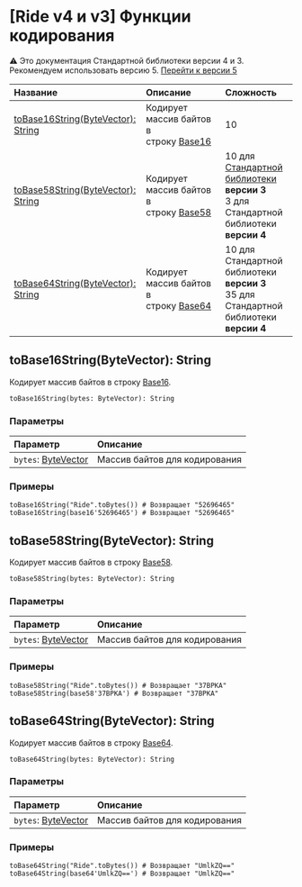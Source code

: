 # [Ride v4 и v3] Функции кодирования

:warning: Это документация Стандартной библиотеки версии 4 и 3. Рекомендуем использовать версию 5. [Перейти к&nbsp;версии&nbsp;5](/ru/ride/functions/built-in-functions/encoding-functions)

| Название | Описание | Сложность |
| :--- | :--- | :--- |
| [toBase16String(ByteVector): String](#to-base-16-string) | Кодирует массив байтов в строку [Base16](https://ru.wikipedia.org/wiki/Шестнадцатеричная_система_счисления) | 10 |
| [toBase58String(ByteVector): String](#to-base-58-string) | Кодирует массив байтов в строку [Base58](https://ru.wikipedia.org/wiki/Base58) | 10 для [Стандартной библиотеки](/ru/ride/script/standard-library) **версии 3**<br>3 для Стандартной библиотеки **версии 4** |
| [toBase64String(ByteVector): String](#to-base-64-string) | Кодирует массив байтов в строку [Base64](https://ru.wikipedia.org/wiki/Base64) | 10 для Стандартной библиотеки **версии 3**<br>35 для Стандартной библиотеки **версии 4** |

## toBase16String(ByteVector): String<a id="to-base-16-string"></a>

Кодирует массив байтов в строку [Base16](https://ru.wikipedia.org/wiki/Шестнадцатеричная_система_счисления).

``` ride
toBase16String(bytes: ByteVector): String
```

### Параметры

| Параметр | Описание |
| :--- | :--- |
| `bytes`: [ByteVector](/ru/ride/data-types/byte-vector) | Массив байтов для кодирования |

### Примеры

```ride
toBase16String("Ride".toBytes()) # Возвращает "52696465"
toBase16String(base16'52696465') # Возвращает "52696465"
```

## toBase58String(ByteVector): String<a id="to-base-58-string"></a>

Кодирует массив байтов в строку [Base58](https://ru.wikipedia.org/wiki/Base58).

``` ride
toBase58String(bytes: ByteVector): String
```

### Параметры

| Параметр | Описание |
| :--- | :--- |
| `bytes`: [ByteVector](/ru/ride/data-types/byte-vector) | Массив байтов для кодирования |

### Примеры

```ride
toBase58String("Ride".toBytes()) # Возвращает "37BPKA"
toBase58String(base58'37BPKA') # Возвращает "37BPKA"
```

## toBase64String(ByteVector): String<a id="to-base-64-string"></a>

Кодирует массив байтов в строку [Base64](https://ru.wikipedia.org/wiki/Base64).

``` ride
toBase64String(bytes: ByteVector): String
```

### Параметры

| Параметр | Описание |
| :--- | :--- |
| `bytes`: [ByteVector](/ru/ride/data-types/byte-vector) | Массив байтов для кодирования |

### Примеры

```ride
toBase64String("Ride".toBytes()) # Возвращает "UmlkZQ=="
toBase64String(base64'UmlkZQ==') # Возвращает "UmlkZQ=="
```
